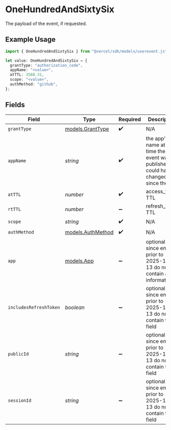 # OneHundredAndSixtySix

The payload of the event, if requested.

## Example Usage

```typescript
import { OneHundredAndSixtySix } from "@vercel/sdk/models/userevent.js";

let value: OneHundredAndSixtySix = {
  grantType: "authorization_code",
  appName: "<value>",
  atTTL: 3588.31,
  scope: "<value>",
  authMethod: "github",
};
```

## Fields

| Field                                                                                 | Type                                                                                  | Required                                                                              | Description                                                                           |
| ------------------------------------------------------------------------------------- | ------------------------------------------------------------------------------------- | ------------------------------------------------------------------------------------- | ------------------------------------------------------------------------------------- |
| `grantType`                                                                           | [models.GrantType](../models/granttype.md)                                            | :heavy_check_mark:                                                                    | N/A                                                                                   |
| `appName`                                                                             | *string*                                                                              | :heavy_check_mark:                                                                    | the app's name at the time the event was published (it could have changed since then) |
| `atTTL`                                                                               | *number*                                                                              | :heavy_check_mark:                                                                    | access_token TTL                                                                      |
| `rtTTL`                                                                               | *number*                                                                              | :heavy_minus_sign:                                                                    | refresh_token TTL                                                                     |
| `scope`                                                                               | *string*                                                                              | :heavy_check_mark:                                                                    | N/A                                                                                   |
| `authMethod`                                                                          | [models.AuthMethod](../models/authmethod.md)                                          | :heavy_check_mark:                                                                    | N/A                                                                                   |
| `app`                                                                                 | [models.App](../models/app.md)                                                        | :heavy_minus_sign:                                                                    | optional since entries prior to 2025-10-13 do not contain app information             |
| `includesRefreshToken`                                                                | *boolean*                                                                             | :heavy_minus_sign:                                                                    | optional since entries prior to 2025-10-13 do not contain this field                  |
| `publicId`                                                                            | *string*                                                                              | :heavy_minus_sign:                                                                    | optional since entries prior to 2025-10-13 do not contain this field                  |
| `sessionId`                                                                           | *string*                                                                              | :heavy_minus_sign:                                                                    | optional since entries prior to 2025-10-13 do not contain this field                  |